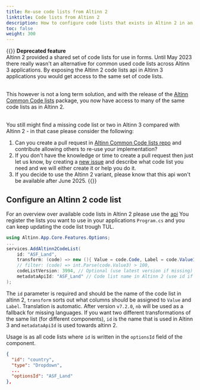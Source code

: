 ```yaml
---
title: Re-use code lists from Altinn 2
linktitle: Code lists from Altinn 2
description: How to configure code lists that exists in Altinn 2 in an Altinn 3 app?
toc: false
weight: 300
---
```

{{<notice warning >}}
**Deprecated feature**  
Altinn 2 provided a shared set of code lists for use in forms. Until May 2023 there really wasn't an alternative for common used code lists across Altinn 3 applications. By exposing the Altinn 2 code lists api in Altinn 3 applications you would get access to the same set of code lists.  
<br/>

This however is not a long term solution, and with the release of the [Altinn Common Code lists](https://github.com/Altinn/codelists-lib-dotnet) package, you now have access to many of the same code lists as in Altinn 2.  
<br/>

You still might find a missing code list or two in Altinn 3 compared with Altinn 2 - in that case please consider the following:
1. Can you create a pull request in [Altinn Common Code lists repo](https://github.com/Altinn/codelists-lib-dotnet) and contribute allowing others to re-use your implementation?
2. If you don't have the knowledge or time to create a pull request then just let us know, by creating a [new issue](https://github.com/Altinn/codelists-lib-dotnet/issues/new/choose) and describe what code list you need and we will either create it or help you do it.
3. If you decide to use the Altinn 2 variant, please know that this api won't be available after June 2025.
{{</notice>}}


## Configure an Altinn 2 code list
For an overview over available code lists in Altinn 2 please use the [api](https://altinn.github.io/docs/api/rest/metadata/#hente-oversikt-over-kodelister)
You register the lists you want to use in your applications `Program.cs` and you can keep updating the code list trough TUL. 

```C#
using Altinn.App.Core.Features.Options;
...
services.AddAltinn2CodeList(
    id: "ASF_Land",
    transform: (code) => new (){ Value = code.Code, Label = code.Value1 }, 
    // filter: (code) => int.Parse(code.Value3) > 100,
    codeListVersion: 3994, // Optional (use latest version if missing)
    metadataApiId: "ASF_Land" // Code list name in Altinn 2 (use id if missing)
);
```

The `id` parameter is required and should be the name of the code list in altinn 2, `transform` sorts out what columns
should be assigned to `Value` and `Label`. Translation is automatic. After version `v7.2.0`, `nb` will be used as a fallback
for missing languages. If you want two different transformations of the same list (for different components), `id` is the
name that is used in Altinn 3 and `metadataApiId` is used towards altinn 2.

Usage is as all code lists where `id` is written in the `optionsId` field of the component.

```json
{
  "id": "country",
  "type": "Dropdown",
  ...
  "optionsId": "ASF_Land"
},
```
